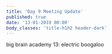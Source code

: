 ```yaml
---
title: 'Day 9 Meeting Update'
published: true
date: '13-01-2019 00:00'
body_classes: 'title-h1h2 header-dark'
---
```


big brain academy 13: electric boogaloo

